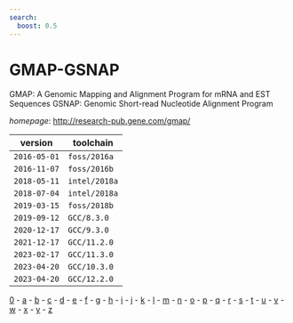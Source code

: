 ```yaml
---
search:
  boost: 0.5
---
```

# GMAP-GSNAP

GMAP: A Genomic Mapping and Alignment Program for mRNA and EST Sequences  GSNAP: Genomic Short-read Nucleotide Alignment Program

*homepage*: <http://research-pub.gene.com/gmap/>

version | toolchain
--------|----------
``2016-05-01`` | ``foss/2016a``
``2016-11-07`` | ``foss/2016b``
``2018-05-11`` | ``intel/2018a``
``2018-07-04`` | ``intel/2018a``
``2019-03-15`` | ``foss/2018b``
``2019-09-12`` | ``GCC/8.3.0``
``2020-12-17`` | ``GCC/9.3.0``
``2021-12-17`` | ``GCC/11.2.0``
``2023-02-17`` | ``GCC/11.3.0``
``2023-04-20`` | ``GCC/10.3.0``
``2023-04-20`` | ``GCC/12.2.0``

[0](../0/index.md) - [a](../a/index.md) - [b](../b/index.md) - [c](../c/index.md) - [d](../d/index.md) - [e](../e/index.md) - [f](../f/index.md) - [g](../g/index.md) - [h](../h/index.md) - [i](../i/index.md) - [j](../j/index.md) - [k](../k/index.md) - [l](../l/index.md) - [m](../m/index.md) - [n](../n/index.md) - [o](../o/index.md) - [p](../p/index.md) - [q](../q/index.md) - [r](../r/index.md) - [s](../s/index.md) - [t](../t/index.md) - [u](../u/index.md) - [v](../v/index.md) - [w](../w/index.md) - [x](../x/index.md) - [y](../y/index.md) - [z](../z/index.md)

